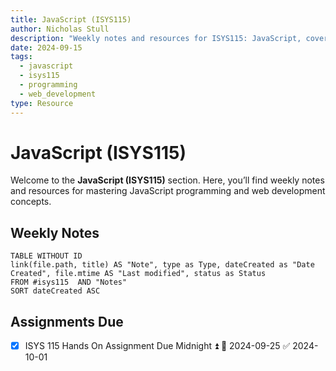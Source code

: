```yaml
---
title: JavaScript (ISYS115)
author: Nicholas Stull
description: "Weekly notes and resources for ISYS115: JavaScript, covering programming fundamentals and web development."
date: 2024-09-15
tags:
  - javascript
  - isys115
  - programming
  - web_development
type: Resource
---
```

# JavaScript (ISYS115)

Welcome to the **JavaScript (ISYS115)** section. Here, you’ll find weekly notes and resources for mastering JavaScript programming and web development concepts.
## Weekly Notes
```dataview  
TABLE WITHOUT ID  
link(file.path, title) AS "Note", type as Type, dateCreated as "Date Created", file.mtime AS "Last modified", status as Status
FROM #isys115  AND "Notes"
SORT dateCreated ASC
```

## Assignments Due
- [x] ISYS 115 Hands On Assignment Due Midnight ⏫ 📅 2024-09-25 ✅ 2024-10-01